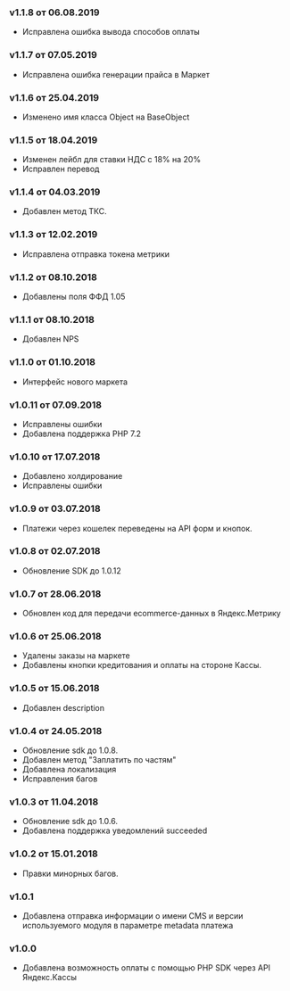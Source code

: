 ### v1.1.8 от 06.08.2019
* Исправлена ошибка вывода способов оплаты

### v1.1.7 от 07.05.2019
* Исправлена ошибка генерации прайса в Маркет

### v1.1.6 от 25.04.2019
* Изменено имя класса Object на BaseObject

### v1.1.5 от 18.04.2019
* Изменен лейбл для ставки НДС с 18% на 20%
* Исправлен перевод

### v1.1.4 от 04.03.2019
* Добавлен метод ТКС.

### v1.1.3 от 12.02.2019
* Исправлена отправка токена метрики

### v1.1.2 от 08.10.2018
* Добавлены поля ФФД 1.05

### v1.1.1 от 08.10.2018
* Добавлен NPS

### v1.1.0 от 01.10.2018
* Интерфейс нового маркета

### v1.0.11 от 07.09.2018
* Исправлены ошибки
* Добавлена поддержка PHP 7.2

### v1.0.10 от 17.07.2018
* Добавлено холдирование
* Исправлены ошибки

### v1.0.9 от 03.07.2018
* Платежи через кошелек переведены на API форм и кнопок.

### v1.0.8 от 02.07.2018
* Обновление SDK до 1.0.12

### v1.0.7 от 28.06.2018
* Обновлен код для передачи ecommerce-данных в Яндекс.Метрику

### v1.0.6 от 25.06.2018
* Удалены заказы на маркете
* Добавлены кнопки кредитования и оплаты на стороне Кассы.

### v1.0.5 от 15.06.2018
* Добавлен description

### v1.0.4 от 24.05.2018
* Обновление sdk до 1.0.8.
* Добавлен метод "Заплатить по частям"
* Добавлена локализация
* Исправления багов

### v1.0.3 от 11.04.2018
* Обновление sdk до 1.0.6.
* Добавлена поддержка уведомлений succeeded

### v1.0.2 от 15.01.2018
* Правки минорных багов.

### v1.0.1
* Добавлена отправка информации о имени CMS и версии используемого модуля в параметре metadata платежа

### v1.0.0
* Добавлена возможность оплаты с помощью PHP SDK через API Яндекс.Кассы
